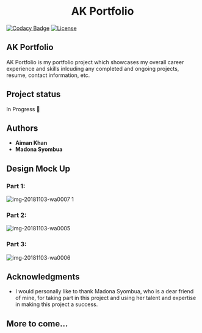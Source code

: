 <h1 align="center"> AK Portfolio </h1>

[![Codacy Badge](https://api.codacy.com/project/badge/Grade/d9894982e1c9417baca62ffe04434bf5)](https://www.codacy.com/app/syombuamadona/Devs-Portfolio-App?utm_source=github.com&amp;utm_medium=referral&amp;utm_content=Madonahs/Devs-Portfolio-App&amp;utm_campaign=Badge_Grade) </a>
 <a target="_blank" href="LICENSE"><img src="http://img.shields.io/:license-apache-blue.svg" alt="License" /></a>
 
</p>

## AK Portfolio 

AK Portfolio is my portfolio project which showcases my overall career experience and skills inlcuding any completed and ongoing projects, resume, contact information, etc. 

## Project status
In Progress 🔧


## Authors
* **Aiman Khan** 
* **Madona Syombua** 


## Design Mock Up
### Part 1:

![img-20181103-wa0007 1](https://user-images.githubusercontent.com/15281281/47961242-5c4e0080-dfc4-11e8-9f7b-0c1e45618b5b.jpg)

### Part 2:
![img-20181103-wa0005](https://user-images.githubusercontent.com/15281281/47961222-0ed19380-dfc4-11e8-8115-15f2680a36b8.jpg)


### Part 3:
![img-20181103-wa0006](https://user-images.githubusercontent.com/15281281/47961238-48a29a00-dfc4-11e8-937f-900cc203bb63.jpg)


## Acknowledgments

* I would personally like to thank Madona Syombua, who is a dear friend of mine, for taking part in this project and using her talent and expertise in making this project a success.


## More to come...





